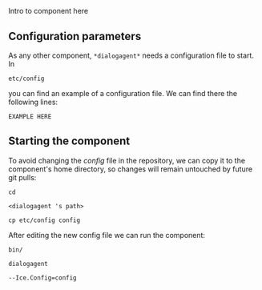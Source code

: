 ```
```
#
``` dialogagent
```
Intro to component here


## Configuration parameters
As any other component,
``` *dialogagent* ```
needs a configuration file to start. In

    etc/config

you can find an example of a configuration file. We can find there the following lines:

    EXAMPLE HERE

    
## Starting the component
To avoid changing the *config* file in the repository, we can copy it to the component's home directory, so changes will remain untouched by future git pulls:

    cd

``` <dialogagent 's path> ```

    cp etc/config config
    
After editing the new config file we can run the component:

    bin/

```dialogagent ```

    --Ice.Config=config
